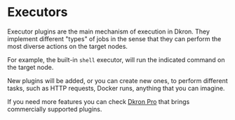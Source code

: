 # Executors

Executor plugins are the main mechanism of execution in Dkron. They implement different "types" of jobs in the sense that they can perform the most diverse actions on the target nodes.

For example, the built-in `shell` executor, will run the indicated command on the target node.

New plugins will be added, or you can create new ones, to perform different tasks, such as HTTP requests, Docker runs, anything that you can imagine.

If you need more features you can check [Dkron Pro](/products/pro/) that brings commercially supported plugins.
